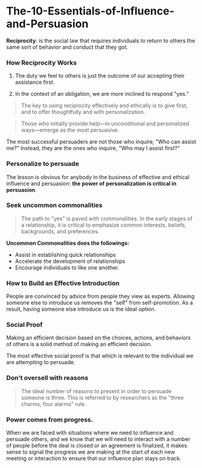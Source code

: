 # The-10-Essentials-of-Influence-and-Persuasion

**Reciprocity**: is the social law that requires individuals to return to others the same sort of behavior and conduct that they got.

### How Reciprocity Works

1. The duty we feel to others is just the outcome of our accepting their assistance first.

2. In the context of an obligation, we are more inclined to respond "yes."

> The key to using reciprocity effectively and ethically is to give first, and to offer thoughtfully and with personalization.

> Those who initially provide help—in unconditional and personalized ways—emerge as the most persuasive.

The most successful persuaders are not those who inquire, "Who can assist me?" Instead, they are the ones who inquire, "Who may I assist first?"

### Personalize to persuade 

The lesson is obvious for anybody in the business of effective and ethical influence and persuasion: **the power of personalization is critical in persuasion**.

### Seek uncommon commonalities

> The path to "yes" is paved with commonalities. In the early stages of a relationship, it is critical to emphasize common interests, beliefs, backgrounds, and preferences.

**Uncommon Commonalities does the followings:**
  
  - Assist in establishing quick relationships
  - Accelerate the development of relationships
  - Encourage individuals to like one another.

### How to Build an Effective Introduction 

People are convinced by advice from people they view as experts. Allowing someone else to introduce us removes the "self" from self-promotion. As a result, having someone else introduce us is the ideal option.

### Social Proof

Making an efficient decision based on the choices, actions, and behaviors of others is a solid method of making an efficient decision.

The most effective social proof is that which is relevant to the individual we are attempting to persuade.

### Don't oversell with reasons

> The ideal number of reasons to present in order to persuade someone is three. This is referred to by researchers as the "three charms, four alarms" rule.

### Power comes from progress.

When we are faced with situations where we need to influence and persuade others, and we know that we will need to interact with a number of people before the deal is closed or an agreement is finalized, it makes sense to signal the progress we are making at the start of each new meeting or interaction to ensure that our influence plan stays on track.



